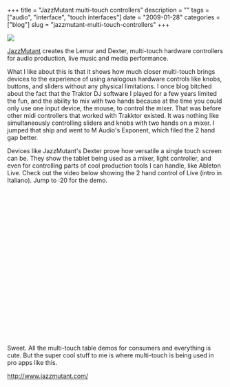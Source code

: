 +++
title = "JazzMutant multi-touch controllers"
description = ""
tags = ["audio", "interface", "touch interfaces"]
date = "2009-01-28"
categories = ["blog"]
slug = "jazzmutant-multi-touch-controllers"
+++



  <div class="notebook-screenshot"><a href="http://www.jazzmutant.com/"><img src="http://media.konigi.com/notebook/dexter.jpg" class="notebook-image" /></a></div><p><a href="http://www.jazzmutant.com/">JazzMutant</a> creates the Lemur and Dexter, multi-touch hardware controllers for audio production, live music and media performance. </p>
<p>What I like about this is that it shows how much closer multi-touch brings devices to the experience of using analogous hardware controls like knobs, buttons, and sliders without any physical limitations. I once blog bitched about the fact that the Traktor DJ software I played for a few years limited the fun, and the ability to mix with two hands because at the time you could only use one input device, the mouse, to control the mixer. That was before other midi controllers that worked with Trakktor existed. It was nothing like simultaneously controlling sliders and knobs with two hands on a mixer. I jumped that ship and went to M Audio's Exponent, which filed the 2 hand gap better.</p>
<p>Devices like JazzMutant's Dexter prove how versatile a single touch screen can be. They show the tablet being used as a mixer, light controller, and even for controlling parts of cool production tools I can handle, like Ableton Live. Check out the video below showing the 2 hand control of Live (intro in Italiano). Jump to :20 for the demo.  </p>
<div class="video">
<object width="425" height="344"><param name="movie" value="http://www.youtube.com/v/jMtSJWVLWM8&amp;hl=en&amp;fs=1"></param><param name="allowFullScreen" value="true"></param><param name="allowscriptaccess" value="always"></param><embed src="http://www.youtube.com/v/jMtSJWVLWM8&amp;hl=en&amp;fs=1" type="application/x-shockwave-flash" allowscriptaccess="always" allowfullscreen="true" width="425" height="344"></embed></object></div>
<p>Sweet. All the multi-touch table demos for consumers and everything is cute. But the super cool stuff to me is where multi-touch is being used in pro apps like this.</p>
    
  <a href="http://www.jazzmutant.com/">http://www.jazzmutant.com/</a>
